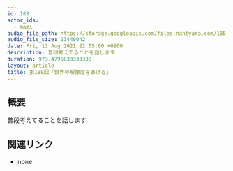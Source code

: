 ```yaml
---
id: 188
actor_ids:
  - mami
audio_file_path: https://storage.googleapis.com/files.nantyara.com/188.mp3
audio_file_size: 23440042
date: Fri, 13 Aug 2021 22:55:00 +0900
description: 普段考えてることを話します
duration: 973.4795833333333
layout: article
title: 第188回「世界の解像度をあげる」
---
```

## 概要

普段考えてることを話します

## 関連リンク

* none
